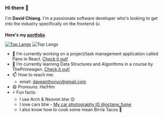 ### Hi there 👋
I'm **David Chiang**.
I'm a passionate software developer who's looking to get into the industry specifically on the frontend 👍

**Here's my [portfolio](https://david-chiang.netlify.app/)**

[![Top Langs](https://github-readme-stats.vercel.app/api/top-langs/?username=daveanthonyc&layout=pie)](https://github.com/anuraghazra/github-readme-stats)
![Top Langs](https://github-readme-stats.vercel.app/api/top-langs/?username=daveanthonyc&layout=compact)

- 🔭 I’m currently working on a project/task management application called Pano in React. [Check it out!](https://github.com/daveanthonyc/Pano)
- 🌱 I’m currently learning Data Structures and Algorithms in a course by ThePrimeagen. [Check it out!](https://github.com/daveanthonyc/Data-Structures-And-Algorithms)
- 📫 How to reach me:
  * email: daveanthonyc@gmail.com
- 😄 Pronouns: He/Him
- ⚡ Fun facts:
  * I use Arch & Neovim btw 😉
  * I love cars btw - [My car photography IG @octane_fume](https://www.instagram.com/octane_fume/)
  * I also know how to cook some mean Birria Tacos 🌮 
